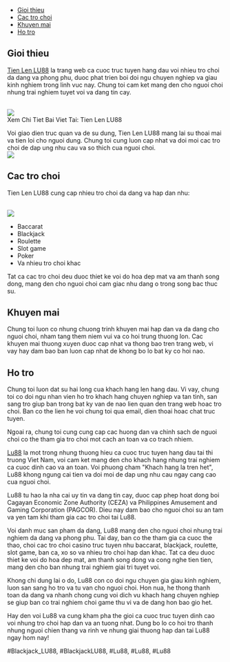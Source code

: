 <nav>
<ul>
<li><a href="#introduction">Gioi thieu</a></li>
<li><a href="#games">Cac tro choi</a></li>
<li><a href="#promotions">Khuyen mai</a></li>
<li><a href="#support">Ho tro</a></li>
</ul>
</nav><main>
<h2 id="introduction">Gioi thieu</h2>
<p><a href="https://lu88.love/tien-len/">Tien Len LU88</a> la trang web ca cuoc truc tuyen hang dau voi nhieu tro choi da dang va phong phu, duoc phat trien boi doi ngu chuyen nghiep va giau kinh nghiem trong linh vuc nay. Chung toi cam ket mang den cho nguoi choi nhung trai nghiem tuyet voi va dang tin cay.</p><br><img src="https://lu88.love/wp-content/uploads/2025/02/logo.webp"></br>
Xem Chi Tiet Bai Viet Tai: Tien Len LU88
<p>Voi giao dien truc quan va de su dung, Tien Len LU88 mang lai su thoai mai va tien loi cho nguoi dung. Chung toi cung luon cap nhat va doi moi cac tro choi de dap ung nhu cau va so thich cua nguoi choi.<br><img src="https://lu88.love/wp-content/uploads/2025/03/cac-luat-choi-tien-len-co-ban.webp"></br>
<h2 id="games">Cac tro choi</h2>
<p>Tien Len LU88 cung cap nhieu tro choi da dang va hap dan nhu:</p><br><img src="https://lu88.love/wp-content/uploads/2025/02/logo.webp"></br>
<ul>
<li>Baccarat</li>
<li>Blackjack</li>
<li>Roulette</li>
<li>Slot game</li>
<li>Poker</li>
<li>Va nhieu tro choi khac</li>
</ul>
<p>Tat ca cac tro choi deu duoc thiet ke voi do hoa dep mat va am thanh song dong, mang den cho nguoi choi cam giac nhu dang o trong song bac thuc su.
<h2 id="promotions">Khuyen mai</h2>
<p>Chung toi luon co nhung chuong trinh khuyen mai hap dan va da dang cho nguoi choi, nham tang them niem vui va co hoi trung thuong lon. Cac khuyen mai thuong xuyen duoc cap nhat va thong bao tren trang web, vi vay hay dam bao ban luon cap nhat de khong bo lo bat ky co hoi nao.</p>
<h2 id="support">Ho tro</h2>
<p>Chung toi luon dat su hai long cua khach hang len hang dau. Vi vay, chung toi co doi ngu nhan vien ho tro khach hang chuyen nghiep va tan tinh, san sang tro giup ban trong bat ky van de nao lien quan den trang web hoac tro choi. Ban co the lien he voi chung toi qua email, dien thoai hoac chat truc tuyen.
<p>Ngoai ra, chung toi cung cung cap cac huong dan va chinh sach de nguoi choi co the tham gia tro choi mot cach an toan va co trach nhiem.</p>
</main><p><a href="https://lu88.love/">Lu88</a> la mot trong nhung thuong hieu ca cuoc truc tuyen hang dau tai thi truong Viet Nam, voi cam ket mang den cho khach hang nhung trai nghiem ca cuoc dinh cao va an toan. Voi phuong cham "Khach hang la tren het", Lu88 khong ngung cai tien va doi moi de dap ung nhu cau ngay cang cao cua nguoi choi.

Lu88 tu hao la nha cai uy tin va dang tin cay, duoc cap phep hoat dong boi Cagayan Economic Zone Authority (CEZA) va Philippines Amusement and Gaming Corporation (PAGCOR). Dieu nay dam bao cho nguoi choi su an tam va yen tam khi tham gia cac tro choi tai Lu88.

Voi danh muc san pham da dang, Lu88 mang den cho nguoi choi nhung trai nghiem da dang va phong phu. Tai day, ban co the tham gia ca cuoc the thao, choi cac tro choi casino truc tuyen nhu baccarat, blackjack, roulette, slot game, ban ca, xo so va nhieu tro choi hap dan khac. Tat ca deu duoc thiet ke voi do hoa dep mat, am thanh song dong va cong nghe tien tien, mang den cho ban nhung trai nghiem giai tri tuyet voi.

Khong chi dung lai o do, Lu88 con co doi ngu chuyen gia giau kinh nghiem, luon san sang ho tro va tu van cho nguoi choi. Hon nua, he thong thanh toan da dang va nhanh chong cung voi dich vu khach hang chuyen nghiep se giup ban co trai nghiem choi game thu vi va de dang hon bao gio het.

Hay den voi Lu88 va cung kham pha the gioi ca cuoc truc tuyen dinh cao voi nhung tro choi hap dan va an tuong nhat. Dung bo lo co hoi tro thanh nhung nguoi chien thang va rinh ve nhung giai thuong hap dan tai Lu88 ngay hom nay!</p>
#Blackjack_LU88, #BlackjackLU88, #Lu88, #Lu88, #Lu88
